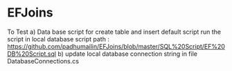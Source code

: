 # EFJoins

To Test
  a) Data base script for create table and insert default script run the script in local database 
      script path : https://github.com/padhumailin/EFJoins/blob/master/SQL%20Script/EF%20DB%20Script.sql
  b) update local database connection string in file DatabaseConnections.cs
